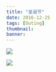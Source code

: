 ```yaml
---
title: "圣诞节"
date: 2016-12-25
tags: [Outing]
thumbnail:
banner: 
---
```


![](/2016/12/25/Christmas/pic2.jpg)

![](/2016/12/25/Christmas/pic1.jpg)